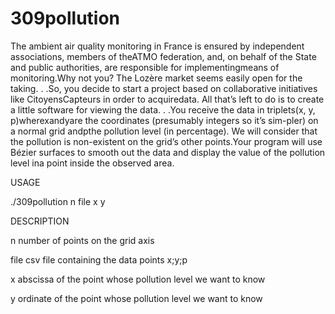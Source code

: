 # 309pollution
 
The ambient air quality monitoring in France is ensured by independent associations, members of theATMO federation, and, on behalf of the State and public authorities, are responsible for implementingmeans of monitoring.Why not you? The Lozère market seems easily open for the taking. . .So, you decide to start a project based on collaborative initiatives like CitoyensCapteurs in order to acquiredata. All that’s left to do is to create a little software for viewing the data. . .You receive the data in triplets(x, y, p)wherexandyare the coordinates (presumably integers so it’s sim-pler) on a normal grid andpthe pollution level (in percentage). We will consider that the pollution is non-existent on the grid’s other points.Your program will use Bézier surfaces to smooth out the data and display the value of the pollution level ina point inside the observed area.

USAGE

./309pollution n file x y

DESCRIPTION

n       number of points on the grid axis

file    csv file containing the data points x;y;p

x       abscissa of the point whose pollution level we want to know

y       ordinate of the point whose pollution level we want to know
